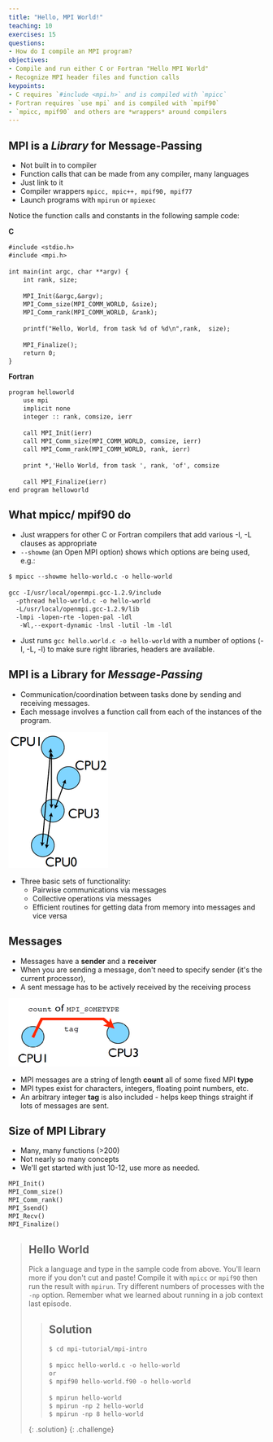 ```yaml
---
title: "Hello, MPI World!"
teaching: 10
exercises: 15
questions:
- How do I compile an MPI program?
objectives:
- Compile and run either C or Fortran "Hello MPI World"
- Recognize MPI header files and function calls 
keypoints:
- C requires `#include <mpi.h>` and is compiled with `mpicc`
- Fortran requires `use mpi` and is compiled with `mpif90`
- `mpicc, mpif90` and others are *wrappers* around compilers
---
```


## MPI is a *Library* for Message-Passing

- Not built in to compiler
- Function calls that can be made from any compiler, many languages
- Just link to it
- Compiler wrappers `mpicc, mpic++, mpif90, mpif77` 
- Launch programs with `mpirun` or `mpiexec`

Notice the function calls and constants in the following sample code:

**C**   

```
#include <stdio.h>
#include <mpi.h>

int main(int argc, char **argv) {
    int rank, size;

    MPI_Init(&argc,&argv);
    MPI_Comm_size(MPI_COMM_WORLD, &size);
    MPI_Comm_rank(MPI_COMM_WORLD, &rank);

    printf("Hello, World, from task %d of %d\n",rank,  size);

    MPI_Finalize();
    return 0;
}
```


**Fortran**  

```
program helloworld
    use mpi
    implicit none
    integer :: rank, comsize, ierr

    call MPI_Init(ierr)
    call MPI_Comm_size(MPI_COMM_WORLD, comsize, ierr)
    call MPI_Comm_rank(MPI_COMM_WORLD, rank, ierr)

    print *,'Hello World, from task ', rank, 'of', comsize

    call MPI_Finalize(ierr)
end program helloworld

```

## What mpicc/ mpif90 do

- Just wrappers for other C or Fortran compilers that add various -I, -L clauses as appropriate
- `--showme` (an Open MPI option) shows which options are being used, e.g.:
```
$ mpicc --showme hello-world.c -o hello-world

gcc -I/usr/local/openmpi.gcc-1.2.9/include
  -pthread hello-world.c -o hello-world
  -L/usr/local/openmpi.gcc-1.2.9/lib
  -lmpi -lopen-rte -lopen-pal -ldl
   -Wl,--export-dynamic -lnsl -lutil -lm -ldl
```
- Just runs `gcc hello.world.c -o hello-world` with a number of options (-I, -L, -l) to make sure right libraries, headers are available.


## MPI is a Library for *Message-Passing*
- Communication/coordination between tasks done by sending and receiving messages.
- Each message involves a function call from each of the instances of the program.
 
![message passing](../fig/message_passing.png)

 - Three basic sets of functionality: 
   - Pairwise communications via messages
   - Collective operations via messages
   - Efficient routines for getting data from memory into messages and vice versa

## Messages
- Messages have a **sender** and a **receiver**
- When you are sending a message, don't need to specify sender (it's the current processor),
- A sent message has to be actively received by the receiving process

![messages](../fig/messages.png)

- MPI messages are a string of length __count__ all of some fixed MPI __type__
- MPI types exist for characters, integers, floating point numbers, etc.
- An arbitrary integer __tag__ is also included - helps keep things straight if lots of messages are sent. 
 
## Size of MPI Library   
- Many, many functions (>200)
- Not nearly so many concepts
- We'll get started with just 10-12, use more as needed.

```
MPI_Init()  
MPI_Comm_size()  
MPI_Comm_rank()  
MPI_Ssend()  
MPI_Recv()  
MPI_Finalize()  
```

> ## Hello World
> Pick a language and type in the sample code from above.
> You'll learn more if you don't cut and paste!
> Compile it with `mpicc` or `mpif90` then run the result with `mpirun`. 
> Try different numbers of processes with the `-np` option.
> Remember what we learned about running in a job context last episode.
>
> > ## Solution
> > ```
> > $ cd mpi-tutorial/mpi-intro
> > 
> > $ mpicc hello-world.c -o hello-world
> > or 
> > $ mpif90 hello-world.f90 -o hello-world
> > 
> > $ mpirun hello-world
> > $ mpirun -np 2 hello-world
> > $ mpirun -np 8 hello-world
> > ```
> {: .solution}
{: .challenge}
